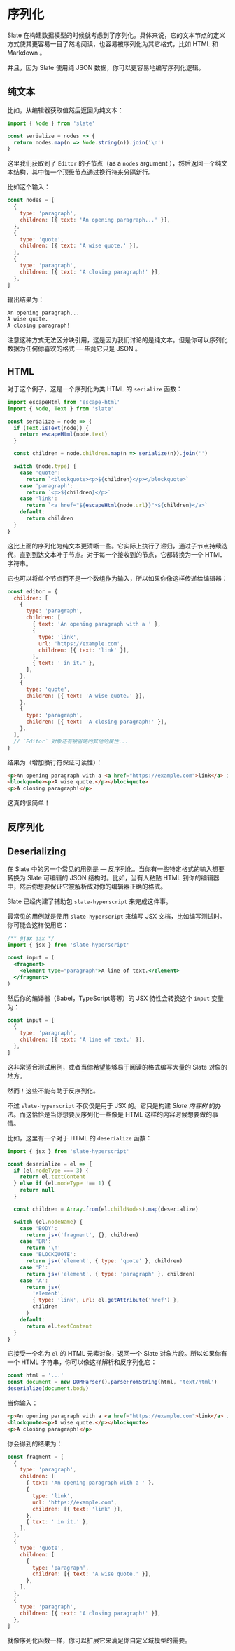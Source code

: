 # 序列化

Slate 在构建数据模型的时候就考虑到了序列化。具体来说，它的文本节点的定义方式使其更容易一目了然地阅读，也容易被序列化为其它格式，比如 HTML 和 Markdown 。

并且，因为 Slate 使用纯 JSON 数据，你可以更容易地编写序列化逻辑。

## 纯文本

比如，从编辑器获取值然后返回为纯文本：

```js
import { Node } from 'slate'

const serialize = nodes => {
  return nodes.map(n => Node.string(n)).join('\n')
}
```

这里我们获取到了 `Editor` 的子节点（as a  `nodes` argument ），然后返回一个纯文本结构，其中每一个顶级节点通过换行符来分隔新行。

比如这个输入：

```js
const nodes = [
  {
    type: 'paragraph',
    children: [{ text: 'An opening paragraph...' }],
  },
  {
    type: 'quote',
    children: [{ text: 'A wise quote.' }],
  },
  {
    type: 'paragraph',
    children: [{ text: 'A closing paragraph!' }],
  },
]
```

输出结果为：

```txt
An opening paragraph...
A wise quote.
A closing paragraph!
```

注意这种方式无法区分块引用，这是因为我们讨论的是纯文本。但是你可以序列化数据为任何你喜欢的格式 — 毕竟它只是 JSON 。

## HTML

对于这个例子，这是一个序列化为类 HTML 的 `serialize` 函数：

```js
import escapeHtml from 'escape-html'
import { Node, Text } from 'slate'

const serialize = node => {
  if (Text.isText(node)) {
    return escapeHtml(node.text)
  }

  const children = node.children.map(n => serialize(n)).join('')

  switch (node.type) {
    case 'quote':
      return `<blockquote><p>${children}</p></blockquote>`
    case 'paragraph':
      return `<p>${children}</p>`
    case 'link':
      return `<a href="${escapeHtml(node.url)}">${children}</a>`
    default:
      return children
  }
}
```

这比上面的序列化为纯文本更清晰一些。它实际上执行了递归，通过子节点持续迭代，直到到达文本叶子节点。对于每一个接收到的节点，它都转换为一个 HTML 字符串。

它也可以将单个节点而不是一个数组作为输入，所以如果你像这样传递给编辑器：

```js
const editor = {
  children: [
    {
      type: 'paragraph',
      children: [
        { text: 'An opening paragraph with a ' },
        {
          type: 'link',
          url: 'https://example.com',
          children: [{ text: 'link' }],
        },
        { text: ' in it.' },
      ],
    },
    {
      type: 'quote',
      children: [{ text: 'A wise quote.' }],
    },
    {
      type: 'paragraph',
      children: [{ text: 'A closing paragraph!' }],
    },
  ],
  // `Editor` 对象还有被省略的其他的属性...
}
```

结果为（增加换行符保证可读性）：

```html
<p>An opening paragraph with a <a href="https://example.com">link</a> in it.</p>
<blockquote><p>A wise quote.</p></blockquote>
<p>A closing paragraph!</p>
```

这真的很简单！

## 反序列化

## Deserializing

在 Slate 中的另一个常见的用例是 — 反序列化。当你有一些特定格式的输入想要转换为 Slate 可编辑的 JSON 结构时。比如，当有人粘贴 HTML 到你的编辑器中，然后你想要保证它被解析成对你的编辑器正确的格式。

Slate 已经内建了辅助包 `slate-hyperscript` 来完成这件事。

最常见的用例就是使用 `slate-hyperscript` 来编写 JSX 文档，比如编写测试时。你可能会这样使用它：

```jsx
/** @jsx jsx */
import { jsx } from 'slate-hyperscript'

const input = (
  <fragment>
    <element type="paragraph">A line of text.</element>
  </fragment>
)
```

然后你的编译器（Babel，TypeScript等等）的 JSX 特性会转换这个 `input` 变量为：

```js
const input = [
  {
    type: 'paragraph',
    children: [{ text: 'A line of text.' }],
  },
]
```

这非常适合测试用例，或者当你希望能够易于阅读的格式编写大量的 Slate 对象的地方。

然而！这些不能有助于反序列化。

不过 `slate-hyperscript` 不仅仅是用于 JSX 的。它只是构建 _Slate 内容树_ 的办法。而这恰恰是当你想要反序列化一些像是 HTML 这样的内容时候想要做的事情。

比如，这里有一个对于 HTML 的 `deserialize` 函数：

```js
import { jsx } from 'slate-hyperscript'

const deserialize = el => {
  if (el.nodeType === 3) {
    return el.textContent
  } else if (el.nodeType !== 1) {
    return null
  }

  const children = Array.from(el.childNodes).map(deserialize)

  switch (el.nodeName) {
    case 'BODY':
      return jsx('fragment', {}, children)
    case 'BR':
      return '\n'
    case 'BLOCKQUOTE':
      return jsx('element', { type: 'quote' }, children)
    case 'P':
      return jsx('element', { type: 'paragraph' }, children)
    case 'A':
      return jsx(
        'element',
        { type: 'link', url: el.getAttribute('href') },
        children
      )
    default:
      return el.textContent
  }
}
```

它接受一个名为 `el` 的 HTML 元素对象，返回一个 Slate 对象片段。所以如果你有一个 HTML 字符串，你可以像这样解析和反序列化它：

```js
const html = '...'
const document = new DOMParser().parseFromString(html, 'text/html')
deserialize(document.body)
```

当你输入：

```html
<p>An opening paragraph with a <a href="https://example.com">link</a> in it.</p>
<blockquote><p>A wise quote.</p></blockquote>
<p>A closing paragraph!</p>
```

你会得到的结果为：

```js
const fragment = [
  {
    type: 'paragraph',
    children: [
      { text: 'An opening paragraph with a ' },
      {
        type: 'link',
        url: 'https://example.com',
        children: [{ text: 'link' }],
      },
      { text: ' in it.' },
    ],
  },
  {
    type: 'quote',
    children: [
      {
        type: 'paragraph',
        children: [{ text: 'A wise quote.' }],
      },
    ],
  },
  {
    type: 'paragraph',
    children: [{ text: 'A closing paragraph!' }],
  },
]
```

就像序列化函数一样，你可以扩展它来满足你自定义域模型的需要。
